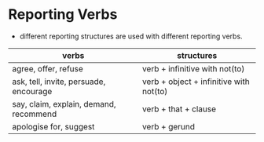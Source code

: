 # Reporting Verbs

- different reporting structures are used with different reporting verbs.

| verbs                                  | structures                              |
| -------------------------------------- | --------------------------------------- |
| agree, offer, refuse                   | verb + infinitive with not(to)          |
| ask, tell, invite, persuade, encourage | verb + object + infinitive with not(to) |
| say, claim, explain, demand, recommend | verb + that + clause                    |
| apologise for, suggest                 | verb + gerund                           |

